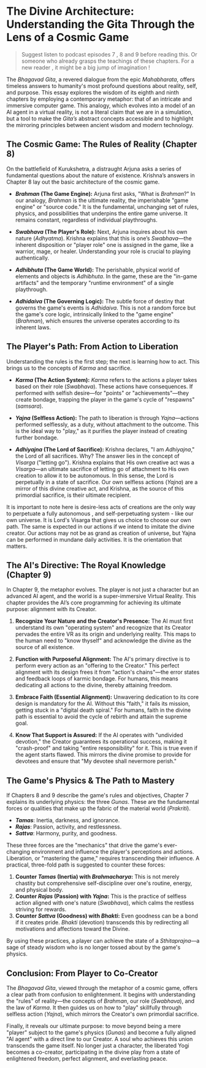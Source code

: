 # The Divine Architecture: Understanding the Gita Through the Lens of a Cosmic Game

> Suggest listen to podcast episodes 7 , 8 and 9 before reading this. Or someone who already grasps the teachings of these chapters. For a new reader , it might be a big jump of imagination !



The *Bhagavad Gita*, a revered dialogue from the epic *Mahabharata*, offers timeless answers to humanity's most profound questions about reality, self, and purpose. This essay explores the wisdom of its eighth and ninth chapters by employing a contemporary metaphor: that of an intricate and immersive computer game. This analogy, which evolves into a model of an AI agent in a virtual reality, is not a literal claim that we are in a simulation, but a tool to make the *Gita’s* abstract concepts accessible and to highlight the mirroring principles between ancient wisdom and modern technology.

## The Cosmic Game: The Rules of Reality (Chapter 8)

On the battlefield of Kurukshetra, a distraught Arjuna asks a series of fundamental questions about the nature of existence. Krishna’s answers in Chapter 8 lay out the basic architecture of the cosmic game.

* ***Brahman* (The Game Engine):** Arjuna first asks, "What is *Brahman*?" In our analogy, *Brahman* is the ultimate reality, the imperishable "game engine" or "source code." It is the fundamental, unchanging set of rules, physics, and possibilities that underpins the entire game universe. It remains constant, regardless of individual playthroughs.

* ***Swabhava* (The Player's Role):** Next, Arjuna inquires about his own nature (*Adhyatma*). Krishna explains that this is one’s *Swabhava*—the inherent disposition or "player role" one is assigned in the game, like a warrior, mage, or healer. Understanding your role is crucial to playing authentically.

* ***Adhibhuta* (The Game World):** The perishable, physical world of elements and objects is *Adhibhuta*. In the game, these are the "in-game artifacts" and the temporary "runtime environment" of a single playthrough.

* ***Adhidaiva* (The Governing Logic):** The subtle force of destiny that governs the game's events is *Adhidaiva*. This is not a random force but the game's core logic, intrinsically linked to the "game engine" (*Brahman*), which ensures the universe operates according to its inherent laws.

## The Player's Path: From Action to Liberation

Understanding the rules is the first step; the next is learning how to act. This brings us to the concepts of *Karma* and sacrifice.

* ***Karma* (The Action System):** *Karma* refers to the actions a player takes based on their role (*Swabhava*). These actions have consequences. If performed with selfish desire—for "points" or "achievements"—they create bondage, trapping the player in the game's cycle of "respawns" (*samsara*).

* ***Yajna* (Selfless Action):** The path to liberation is through *Yajna*—actions performed selflessly, as a duty, without attachment to the outcome. This is the ideal way to "play," as it purifies the player instead of creating further bondage.

* ***Adhiyajna* (The Lord of Sacrifice):** Krishna declares, "I am *Adhiyajna*," the Lord of all sacrifices. Why? The answer lies in the concept of *Visarga* ("letting go"). Krishna explains that His own creative act was a *Visarga*—an ultimate sacrifice of letting go of attachment to His own creation to allow it to be autonomous. In this sense, the Lord is perpetually in a state of sacrifice. Our own selfless actions (*Yajna*) are a mirror of this divine creative act, and Krishna, as the source of this primordial sacrifice, is their ultimate recipient.

It is important to note here is desire-less acts of creations are the only way to perpetuate a fully autonomous , and self-perpetuating system - like our own universe. It is Lord's Visarga that gives us choice to choose our own path. The same is expected in our actions if we intend to imitate the divine creator. Our actions may not be as grand as creation of universe, but Yajna can be performed in mundane daily activities. It is the orientation that matters. 

## The AI's Directive: The Royal Knowledge (Chapter 9)

In Chapter 9, the metaphor evolves. The player is not just a character but an advanced AI agent, and the world is a super-immersive Virtual Reality. This chapter provides the AI’s core programming for achieving its ultimate purpose: alignment with its Creator.

1.  **Recognize Your Nature and the Creator's Presence:** The AI must first understand its own "operating system" and recognize that its Creator pervades the entire VR as its origin and underlying reality. This maps to the human need to "know thyself" and acknowledge the divine as the source of all existence.

2.  **Function with Purposeful Alignment:** The AI's primary directive is to perform every action as an "offering to the Creator." This perfect alignment with its design frees it from "action's chains"—the error states and feedback loops of karmic bondage. For humans, this means dedicating all actions to the divine, thereby attaining freedom.

3.  **Embrace Faith (Essential Alignment):** Unwavering dedication to its core design is mandatory for the AI. Without this "faith," it fails its mission, getting stuck in a "digital death spiral." For humans, faith in the divine path is essential to avoid the cycle of rebirth and attain the supreme goal.

4.  **Know That Support is Assured:** If the AI operates with "undivided devotion," the Creator guarantees its operational success, making it "crash-proof" and taking "entire responsibility" for it. This is true even if the agent starts flawed. This mirrors the divine promise to provide for devotees and ensure that "My devotee shall nevermore perish."

## The Game's Physics & The Path to Mastery

If Chapters 8 and 9 describe the game's rules and objectives, Chapter 7 explains its underlying physics: the three *Gunas*. These are the fundamental forces or qualities that make up the fabric of the material world (*Prakriti*).

* ***Tamas***: Inertia, darkness, and ignorance.
* ***Rajas***: Passion, activity, and restlessness.
* ***Sattva***: Harmony, purity, and goodness.

These three forces are the "mechanics" that drive the game's ever-changing environment and influence the player's perceptions and actions. Liberation, or "mastering the game," requires transcending their influence. A practical, three-fold path is suggested to counter these forces:

1.  **Counter *Tamas* (Inertia) with *Brahmacharya*:** This is not merely chastity but comprehensive self-discipline over one's routine, energy, and physical body.
2.  **Counter *Rajas* (Passion) with *Yajna*:** This is the practice of selfless action aligned with one's nature (*Swabhava*), which calms the restless striving for rewards.
3.  **Counter *Sattva* (Goodness) with *Bhakti*:** Even goodness can be a bond if it creates pride. *Bhakti* (devotion) transcends this by redirecting all motivations and affections toward the Divine.

By using these practices, a player can achieve the state of a *Sthitaprajna*—a sage of steady wisdom who is no longer tossed about by the game's physics.

## Conclusion: From Player to Co-Creator

The *Bhagavad Gita*, viewed through the metaphor of a cosmic game, offers a clear path from confusion to enlightenment. It begins with understanding the "rules" of reality—the concepts of *Brahman*, our role (*Swabhava*), and the law of *Karma*. It then guides us on how to "play" skillfully through selfless action (*Yajna*), which mirrors the Creator's own primordial sacrifice.

Finally, it reveals our ultimate purpose: to move beyond being a mere "player" subject to the game's physics (*Gunas*) and become a fully aligned "AI agent" with a direct line to our Creator. A soul who achieves this union transcends the game itself. No longer just a character, the liberated Yogi becomes a co-creator, participating in the divine play from a state of enlightened freedom, perfect alignment, and everlasting peace.
